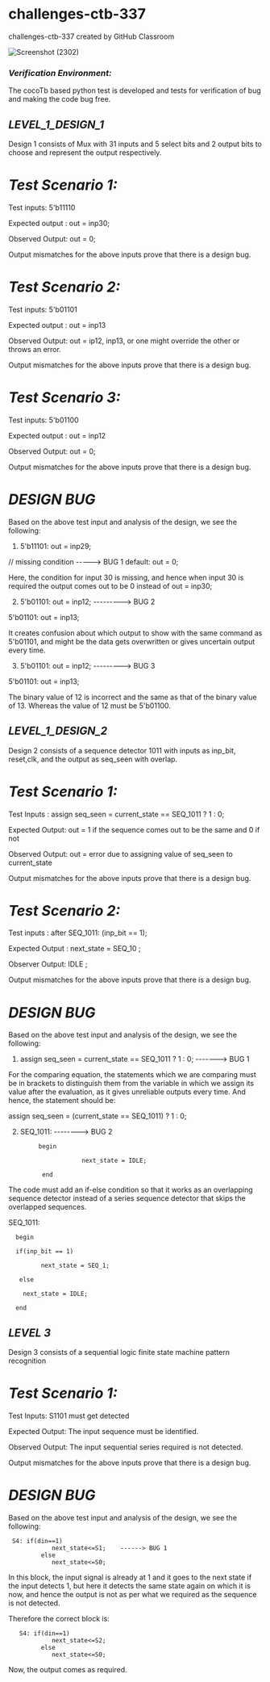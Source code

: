 # challenges-ctb-337
challenges-ctb-337 created by GitHub Classroom


![Screenshot (2302)](https://user-images.githubusercontent.com/109905598/181747265-5f39bcc9-6929-4734-9d53-5a8ff63932f7.png)


### *Verification Environment:*
The cocoTb based python test is developed and tests for verification of bug and making the code bug free. 





## *LEVEL_1_DESIGN_1*
Design 1 consists of Mux with 31 inputs and 5 select bits and 2 output bits to choose and represent the output respectively.

# *Test Scenario 1:*
Test inputs: 5'b11110

Expected output : out = inp30;

Observed Output:  out = 0;

Output mismatches for the above inputs prove that there is a design bug.

# *Test Scenario 2:*
Test inputs: 5'b01101

Expected output : out = inp13 

Observed Output:  out = ip12, inp13, or one might override the other or throws an error.

Output mismatches for the above inputs prove that there is a design bug.


# *Test Scenario 3:*
Test inputs: 5'b01100

Expected output : out = inp12

Observed Output:  out = 0;

Output mismatches for the above inputs prove that there is a design bug.

# *DESIGN BUG*

Based on the above test input and analysis of the design, we see the following:

1)  5'b11101: out = inp29;

 // missing condition -----> BUG 1
 default: out = 0; 
 
 Here, the condition for input 30 is missing, and hence when input 30 is required the output comes out to be 0 instead of out = inp30;
 
 
 2) 5'b01101: out = inp12; ---------> BUG 2
 
 5'b01101: out = inp13; 
 
 It creates confusion about which output to show with the same command as 5'b01101, and might be the data gets overwritten or gives uncertain output every time.
 
 
 3) 5'b01101: out = inp12; ---------> BUG 3
 
 5'b01101: out = inp13; 
 
 The binary value of 12 is incorrect and the same as that of the binary value of 13. Whereas the value of 12 must be 5'b01100.
 
 
## *LEVEL_1_DESIGN_2*

Design 2 consists of a sequence detector 1011 with inputs as inp_bit, reset,clk, and the output as seq_seen with overlap.


# *Test Scenario 1:*
Test Inputs     : assign seq_seen = current_state == SEQ_1011 ? 1 : 0;

Expected Output: out = 1 if the sequence comes out to be the same and 0 if not

Observed Output:  out = error due to assigning value of seq_seen to current_state

Output mismatches for the above inputs prove that there is a design bug.

# *Test Scenario 2:*
Test inputs : after SEQ_1011: (inp_bit == 1); 

Expected Output : next_state = SEQ_10 ;

Observer Output: IDLE ;

Output mismatches for the above inputs prove that there is a design bug.


# *DESIGN BUG*

Based on the above test input and analysis of the design, we see the following:

1) assign seq_seen = current_state == SEQ_1011 ? 1 : 0;  -------> BUG 1

For the comparing equation, the statements which we are comparing must be in brackets to distinguish them from the variable in which we assign its value after the evaluation, as it gives unreliable outputs every time.
And hence, the statement should be:

assign seq_seen = (current_state == SEQ_1011) ? 1 : 0; 


2)  SEQ_1011:                   --------> BUG 2
                                        
             begin

                         next_state = IDLE;
        
              end



The code must add an if-else condition so that it works as an overlapping sequence detector instead of a series sequence detector that skips the overlapped sequences.

 SEQ_1011:
 
      begin
      
      if(inp_bit == 1)
      
             next_state = SEQ_1;
             
       else    
       
        next_state = IDLE;
        
      end

## *LEVEL 3*
Design 3 consists of a sequential logic finite state machine pattern recognition
 
 # *Test Scenario 1:*
Test Inputs: S1101 must get detected

Expected Output: The input sequence must be identified.

Observed Output:  The input sequential series required is not detected.

Output mismatches for the above inputs prove that there is a design bug.


# *DESIGN BUG*

Based on the above test input and analysis of the design, we see the following:

     S4: if(din==1)
                next_state<=S1;    ------> BUG 1
             else
                next_state<=S0;
            
           
   In this block, the input signal is already at 1 and it goes to the next state if the input detects 1, but here it detects the same state again on which it is now, and hence the output is not as per what we required as the sequence is not detected.
        
   Therefore the correct block is: 
       
       S4: if(din==1)
                next_state<=S2;
             else
                next_state<=S0;
        
   Now, the output comes as required.

